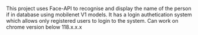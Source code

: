 This project uses Face-API to recognise and display the name of the person if in database using mobilenet V1 models.
It has a login authetication system which allows only registered users to login to the system.
Can work on chrome version below 118.x.x.x
